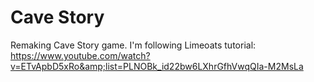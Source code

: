 # Cave Story
Remaking Cave Story game. I'm following Limeoats tutorial: https://www.youtube.com/watch?v=ETvApbD5xRo&amp;list=PLNOBk_id22bw6LXhrGfhVwqQIa-M2MsLa
